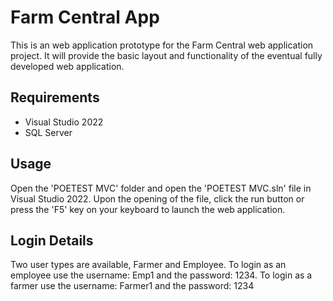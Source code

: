 # Farm Central App

This is an web application prototype for the Farm Central web application project. It will provide the basic layout and functionality of the eventual fully developed web application.

## Requirements

- Visual Studio 2022
- SQL Server

## Usage

Open the 'POETEST MVC' folder and open the 'POETEST MVC.sln' file in Visual Studio 2022. Upon the opening of the file, click the run button or press the 'F5' key on your keyboard to launch the web application.

## Login Details

Two user types are available, Farmer and Employee. To login as an employee use the username: Emp1 and the password: 1234. To login as a farmer use the username: Farmer1 and the password: 1234